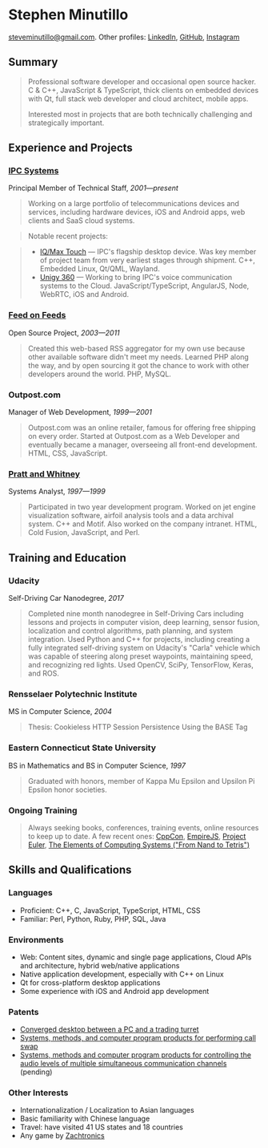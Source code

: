 # Stephen Minutillo

steveminutillo@gmail.com.  Other profiles: [LinkedIn](https://www.linkedin.com/in/steveminutillo/), [GitHub](https://github.com/minutils), [Instagram](https://www.instagram.com/minutils/)

## Summary

> Professional software developer and occasional open source hacker. C & C++, JavaScript & TypeScript, thick clients on embedded devices with Qt, full stack web developer and cloud architect, mobile apps.
> 
> Interested most in projects that are both technically challenging and strategically important.

## Experience and Projects

### [IPC Systems](https://www.ipc.com/)
Principal Member of Technical Staff, *2001&mdash;present*

>Working on a large portfolio of telecommunications devices and services, including hardware devices, iOS and Android apps, web clients and SaaS cloud systems.

>Notable recent projects:

>* [IQ/Max Touch](https://www.ipc.com/iq-max-touch/) &mdash; IPC's flagship desktop device.  Was key member of project team from very earliest stages through shipment.  C++, Embedded Linux, Qt/QML, Wayland.
>* [Unigy 360](https://www.ipc.com/solutions/exchanging-information/real-time-collaboration/unigy-360/) &mdash; Working to bring IPC's voice communication systems to the Cloud.  JavaScript/TypeScript, AngularJS, Node, WebRTC, iOS and Android.

### [Feed on Feeds](http://feedonfeeds.com/)
Open Source Project, *2003&mdash;2011*

>Created this web-based RSS aggregator for my own use because other available software didn't meet my needs.  Learned PHP along the way, and by open sourcing it got the chance to work with other developers around the world.  PHP, MySQL.

### Outpost.com
Manager of Web Development, *1999&mdash;2001*

>Outpost.com was an online retailer, famous for offering free shipping on every order.  Started at Outpost.com as a Web Developer and eventually became a manager, overseeing all front-end development.  HTML, CSS, JavaScript.

### [Pratt and Whitney](https://www.pw.utc.com/)
Systems Analyst, *1997&mdash;1999*

>Participated in two year development program.  Worked on jet engine visualization software, airfoil analysis tools and a data archival system.  C++ and Motif.  Also worked on the company intranet. HTML, Cold Fusion, JavaScript, and Perl.

## Training and Education

### Udacity
Self-Driving Car Nanodegree, *2017*

> Completed nine month nanodegree in Self-Driving Cars including lessons and projects in computer vision, deep learning, sensor fusion, localization and control algorithms, path planning, and system integration. Used Python and C++ for projects, including creating a fully integrated self-driving system on Udacity's "Carla" vehicle which was capable of steering along preset waypoints, maintaining speed, and recognizing red lights. Used OpenCV, SciPy, TensorFlow, Keras, and ROS.

### Rensselaer Polytechnic Institute
MS in Computer Science, *2004*

>Thesis: Cookieless HTTP Session Persistence Using the BASE Tag

### Eastern Connecticut State University
BS in Mathematics and BS in Computer Science, *1997*

> Graduated with honors, member of Kappa Mu Epsilon and Upsilon Pi Epsilon honor societies.

### Ongoing Training

> Always seeking books, conferences, training events, online resources to keep up to date.  A few recent ones: [CppCon](https://cppcon.org/), [EmpireJS](https://2018.empirejs.org/), [Project Euler](https://projecteuler.net/), [The Elements of Computing Systems ("From Nand to Tetris")](https://www.nand2tetris.org/)

## Skills and Qualifications
### Languages
* Proficient: C++, C, JavaScript, TypeScript, HTML, CSS
* Familiar: Perl, Python, Ruby, PHP, SQL, Java

### Environments
* Web: Content sites, dynamic and single page applications, Cloud APIs and architecture, hybrid web/native applications
* Native application development, especially with C++ on Linux
* Qt for cross-platform desktop applications
* Some experience with iOS and Android app development

### Patents
* [Converged desktop between a PC and a trading turret](https://patents.google.com/patent/US8451222)
* [Systems, methods, and computer program products for performing call swap](https://patents.google.com/patent/US10031717B2)
* [Systems, methods and computer program products for controlling the audio levels of multiple simultaneous communication channels](https://patents.google.com/patent/US20160371052A1) (pending)

### Other Interests
* Internationalization / Localization to Asian languages
* Basic familiarity with Chinese language
* Travel: have visited 41 US states and 18 countries
* Any game by [Zachtronics](http://www.zachtronics.com/)
